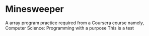 # Minesweeper
A array program practice required from a Coursera course namely, Computer Science: Programming with a purpose
This is a test
